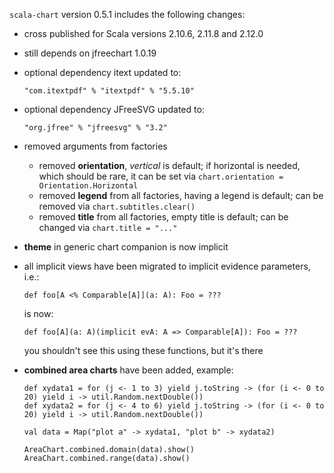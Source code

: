 `scala-chart` version 0.5.1 includes the following changes:

-   cross published for Scala versions 2.10.6, 2.11.8 and 2.12.0

-   still depends on jfreechart 1.0.19

-   optional dependency itext updated to:

        "com.itextpdf" % "itextpdf" % "5.5.10"

-   optional dependency JFreeSVG updated to:

        "org.jfree" % "jfreesvg" % "3.2"

-   removed arguments from factories

    - removed **orientation**, *vertical* is default; if horizontal is needed, which should be rare, it can be set via `chart.orientation = Orientation.Horizontal`
    - removed **legend** from all factories, having a legend is default; can be removed via `chart.subtitles.clear()`
    - removed **title** from all factories, empty title is default; can be changed via `chart.title = "..."`

-   **theme** in generic chart companion is now implicit

-   all implicit views have been migrated to implicit evidence parameters, i.e.:

        def foo[A <% Comparable[A]](a: A): Foo = ???

    is now:

        def foo[A](a: A)(implicit evA: A => Comparable[A]): Foo = ???

    you shouldn't see this using these functions, but it's there

-   **combined area charts** have been added, example:

        def xydata1 = for (j <- 1 to 3) yield j.toString -> (for (i <- 0 to 20) yield i -> util.Random.nextDouble())
        def xydata2 = for (j <- 4 to 6) yield j.toString -> (for (i <- 0 to 20) yield i -> util.Random.nextDouble())
        
        val data = Map("plot a" -> xydata1, "plot b" -> xydata2)
        
        AreaChart.combined.domain(data).show()
        AreaChart.combined.range(data).show()
